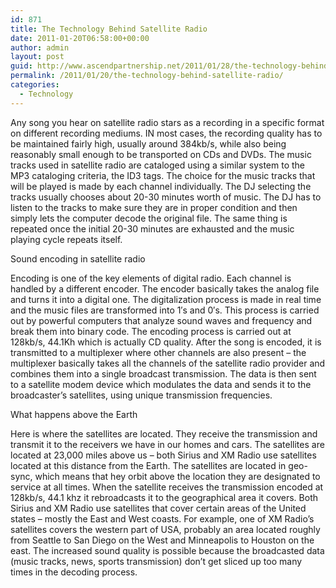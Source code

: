```yaml
---
id: 871
title: The Technology Behind Satellite Radio
date: 2011-01-20T06:58:00+00:00
author: admin
layout: post
guid: http://www.ascendpartnership.net/2011/01/28/the-technology-behind-satellite-radio/
permalink: /2011/01/20/the-technology-behind-satellite-radio/
categories:
  - Technology
---
```

Any song you hear on satellite radio stars as a recording in a specific format on different recording mediums. IN most cases, the recording quality has to be maintained fairly high, usually around 384kb/s, while also being reasonably small enough to be transported on CDs and DVDs. The music tracks used in satellite radio are cataloged using a similar system to the MP3 cataloging criteria, the ID3 tags. The choice for the music tracks that will be played is made by each channel individually. The DJ selecting the tracks usually chooses about 20-30 minutes worth of music. The DJ has to listen to the tracks to make sure they are in proper condition and then simply lets the computer decode the original file. The same thing is repeated once the initial 20-30 minutes are exhausted and the music playing cycle repeats itself. 

Sound encoding in satellite radio

Encoding is one of the key elements of digital radio. Each channel is handled by a different encoder. The encoder basically takes the analog file and turns it into a digital one. The digitalization process is made in real time and the music files are transformed into 1&#8242;s and 0&#8242;s. This process is carried out by powerful computers that analyze sound waves and frequency and break them into binary code. The encoding process is carried out at 128kb/s, 44.1Kh which is actually CD quality. After the song is encoded, it is transmitted to a multiplexer where other channels are also present – the multiplexer basically takes all the channels of the satellite radio provider and combines them into a single broadcast transmission. The data is then sent to a satellite modem device which modulates the data and sends it to the broadcaster’s satellites, using unique transmission frequencies.
  
What happens above the Earth
  
Here is where the satellites are located. They receive the transmission and transmit it to the receivers we have in our homes and cars. The satellites are located at 23,000 miles above us – both Sirius and XM Radio use satellites located at this distance from the Earth. The satellites are located in geo-sync, which means that hey orbit above the location they are designated to service at all times. When the satellite receives the transmission encoded at 128kb/s, 44.1 khz it rebroadcasts it to the geographical area it covers. Both Sirius and XM Radio use satellites that cover certain areas of the United states – mostly the East and West coasts. For example, one of XM Radio’s satellites covers the western part of USA, probably an area located roughly from Seattle to San Diego on the West and Minneapolis to Houston on the east. The increased sound quality is possible because the broadcasted data (music tracks, news, sports transmission) don’t get sliced up too many times in the decoding process.
